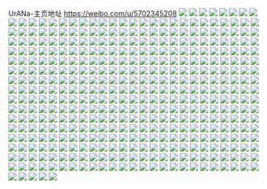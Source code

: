 UrANa-主页地址 https://weibo.com/u/5702345208 
![](https://wx4.sinaimg.cn/mw2000/006dUstOgy1h87o3rebdfj32c03401l0.jpg) 
![](https://wx4.sinaimg.cn/mw2000/006dUstOgy1h87ml7tw0qj32c0340npg.jpg) 
![](https://wx4.sinaimg.cn/mw2000/006dUstOgy1h87h23i010j32c03401ky.jpg) 
![](https://wx4.sinaimg.cn/mw2000/006dUstOgy1h87h21c7bmj30u01hc7ez.jpg) 
![](https://wx4.sinaimg.cn/mw2000/006dUstOgy1h86zx7qqgaj32c03401l0.jpg) 
![](https://wx4.sinaimg.cn/mw2000/006dUstOgy1h86zxamg1aj32c0340hdx.jpg) 
![](https://wx4.sinaimg.cn/mw2000/006dUstOgy1h842o8y2quj31o0277u0x.jpg) 
![](https://wx4.sinaimg.cn/mw2000/006dUstOgy1h842od0s5cj32c03157wk.jpg) 
![](https://wx4.sinaimg.cn/mw2000/006dUstOgy1h842ofdkj2j32c02nrhdv.jpg) 
![](https://wx4.sinaimg.cn/mw2000/006dUstOgy1h842ohl04yj32c0340kjo.jpg) 
![](https://wx4.sinaimg.cn/mw2000/006dUstOgy1h842ok0wr9j33402c04qs.jpg) 
![](https://wx4.sinaimg.cn/mw2000/006dUstOgy1h842oq24fuj32c0340u11.jpg) 
![](https://wx4.sinaimg.cn/mw2000/006dUstOgy1h82qpwifcsj31o01o01kx.jpg) 
![](https://wx4.sinaimg.cn/mw2000/006dUstOgy1h81hlcs3lnj31o0280npd.jpg) 
![](https://wx4.sinaimg.cn/mw2000/006dUstOgy1h81hldwjtlj324936cqv5.jpg) 
![](https://wx4.sinaimg.cn/mw2000/006dUstOgy1h81hljppmrj32c03407wl.jpg) 
![](https://wx4.sinaimg.cn/mw2000/006dUstOgy1h81hlpoxmrj32c0340e85.jpg) 
![](https://wx4.sinaimg.cn/mw2000/006dUstOgy1h81hlv1a50j32c0340npg.jpg) 
![](https://wx4.sinaimg.cn/mw2000/006dUstOgy1h81hlwa2haj32c03407wh.jpg) 
![](https://wx4.sinaimg.cn/mw2000/006dUstOgy1h81hlb0njsj32c0340x6r.jpg) 
![](https://wx4.sinaimg.cn/mw2000/006dUstOgy1h7ybyqowygj32801o01ky.jpg) 
![](https://wx4.sinaimg.cn/mw2000/006dUstOly1h7itzgiy5oj31o01o0hdt.jpg) 
![](https://wx4.sinaimg.cn/mw2000/006dUstOly1h7i64y7hpsj32c02yee83.jpg) 
![](https://wx4.sinaimg.cn/mw2000/006dUstOly1h79mueo6b0j32801o0b29.jpg) 
![](https://wx4.sinaimg.cn/mw2000/006dUstOly1h79mudeyvsj31o02804qq.jpg) 
![](https://wx4.sinaimg.cn/mw2000/006dUstOly1h723yubhr8j32c02tbkhe.jpg) 
![](https://wx4.sinaimg.cn/mw2000/006dUstOly1h6zqllys68j31o0280u0x.jpg) 
![](https://wx4.sinaimg.cn/mw2000/006dUstOly1h6zqlng7kxj32c0340b2e.jpg) 
![](https://wx4.sinaimg.cn/mw2000/006dUstOly1h6zqlolh88j32c03401kz.jpg) 
![](https://wx4.sinaimg.cn/mw2000/006dUstOly1h6zqlpxbboj32c0340b2e.jpg) 
![](https://wx4.sinaimg.cn/mw2000/006dUstOly1h6zqlr9gdej32c0340b2d.jpg) 
![](https://wx4.sinaimg.cn/mw2000/006dUstOly1h6zqlshntzj32c0340e82.jpg) 
![](https://wx4.sinaimg.cn/mw2000/006dUstOly1h6zqltmi8rj32c0340e82.jpg) 
![](https://wx4.sinaimg.cn/mw2000/006dUstOly1h6yv2v8xcfj32c0340u0y.jpg) 
![](https://wx4.sinaimg.cn/mw2000/006dUstOly1h6yv2yq8yuj32c0340x6q.jpg) 
![](https://wx4.sinaimg.cn/mw2000/006dUstOly1h6yv2x6dr3j32c0340nd6.jpg) 
![](https://wx4.sinaimg.cn/mw2000/006dUstOly1h6yv30wlzkj329i340wwb.jpg) 
![](https://wx4.sinaimg.cn/mw2000/006dUstOly1h6yv2uhf0vj32c0340twi.jpg) 
![](https://wx4.sinaimg.cn/mw2000/006dUstOly1h6yv31qxnsj32c0340tqo.jpg) 
![](https://wx4.sinaimg.cn/mw2000/006dUstOly1h6yv33ip8bj32c02rqu0y.jpg) 
![](https://wx4.sinaimg.cn/mw2000/006dUstOly1h6yv34qw8mj31o02807wh.jpg) 
![](https://wx4.sinaimg.cn/mw2000/006dUstOly1h6y73y9bmnj32c03404jl.jpg) 
![](https://wx4.sinaimg.cn/mw2000/006dUstOly1h6y73zr4vpj32c03407wj.jpg) 
![](https://wx4.sinaimg.cn/mw2000/006dUstOly1h6y74175a4j32c03407wj.jpg) 
![](https://wx4.sinaimg.cn/mw2000/006dUstOly1h6y743bqorj32c0340b2b.jpg) 
![](https://wx4.sinaimg.cn/mw2000/006dUstOly1h6y73wtta3j32c0340e82.jpg) 
![](https://wx4.sinaimg.cn/mw2000/006dUstOly1h6y7450mm8j32c03404qr.jpg) 
![](https://wx4.sinaimg.cn/mw2000/006dUstOly1h6y746zqgdj32c03401iu.jpg) 
![](https://wx4.sinaimg.cn/mw2000/006dUstOly1h6y7489al3j32c0340nn0.jpg) 
![](https://wx4.sinaimg.cn/mw2000/006dUstOly1h6y749jkk5j31o0262kjl.jpg) 
![](https://wx4.sinaimg.cn/mw2000/006dUstOly1h6y74b1lkyj32801o0e81.jpg) 
![](https://wx4.sinaimg.cn/mw2000/006dUstOly1h6uf443sx5j32c0340e83.jpg) 
![](https://wx4.sinaimg.cn/mw2000/006dUstOly1h6snl0ik3ij31o0280hdt.jpg) 
![](https://wx4.sinaimg.cn/mw2000/006dUstOly1h6snl1crvij32c03407wh.jpg) 
![](https://wx4.sinaimg.cn/mw2000/006dUstOly1h6snl224jij32c03404qq.jpg) 
![](https://wx4.sinaimg.cn/mw2000/006dUstOly1h6snkzqtnnj32c03401kx.jpg) 
![](https://wx4.sinaimg.cn/mw2000/006dUstOly1h6snl2y9ibj32c0340b2b.jpg) 
![](https://wx4.sinaimg.cn/mw2000/006dUstOly1h6rfj5ir1vj32c0340u0y.jpg) 
![](https://wx4.sinaimg.cn/mw2000/006dUstOly1h6rfj7uyqgj32c0340ni7.jpg) 
![](https://wx4.sinaimg.cn/mw2000/006dUstOly1h6rfj3lklaj32801o0wmn.jpg) 
![](https://wx4.sinaimg.cn/mw2000/006dUstOly1h6p18l0v8yj32c0340k8a.jpg) 
![](https://wx4.sinaimg.cn/mw2000/006dUstOly1h6p18muyjwj32c0340u0y.jpg) 
![](https://wx4.sinaimg.cn/mw2000/006dUstOly1h6p18p6fs9j32c0340qv6.jpg) 
![](https://wx4.sinaimg.cn/mw2000/006dUstOly1h6gkribv2uj31o0280hdt.jpg) 
![](https://wx4.sinaimg.cn/mw2000/006dUstOly1h6azfndodxj32c0340qg1.jpg) 
![](https://wx4.sinaimg.cn/mw2000/006dUstOly1h6azfpsei1j32c0340b2a.jpg) 
![](https://wx4.sinaimg.cn/mw2000/006dUstOly1h6azfvoa8oj32c0340hdu.jpg) 
![](https://wx4.sinaimg.cn/mw2000/006dUstOly1h6azfxt9ytj32c0340dvj.jpg) 
![](https://wx4.sinaimg.cn/mw2000/006dUstOly1h6azg0hr5aj32c0340qv6.jpg) 
![](https://wx4.sinaimg.cn/mw2000/006dUstOly1h6azg2j9ibj32c0340kjm.jpg) 
![](https://wx4.sinaimg.cn/mw2000/006dUstOly1h6azg5nrkpj32c0340wr7.jpg) 
![](https://wx4.sinaimg.cn/mw2000/006dUstOly1h6azg97rgwj32c0340wuy.jpg) 
![](https://wx4.sinaimg.cn/mw2000/006dUstOly1h5t550zr42j32c02c0x6r.jpg) 
![](https://wx4.sinaimg.cn/mw2000/006dUstOly1h5t557b0kwj32c0340hdu.jpg) 
![](https://wx4.sinaimg.cn/mw2000/006dUstOly1h5t55bbw0oj32c0340npf.jpg) 
![](https://wx4.sinaimg.cn/mw2000/006dUstOly1h5t55djeucj32c0340x6q.jpg) 
![](https://wx4.sinaimg.cn/mw2000/006dUstOly1h5t55etho6j32c0340u0y.jpg) 
![](https://wx4.sinaimg.cn/mw2000/006dUstOly1h5t55g17tfj32c0340b2a.jpg) 
![](https://wx4.sinaimg.cn/mw2000/006dUstOly1h5t55h1fjxj32c0340npe.jpg) 
![](https://wx4.sinaimg.cn/mw2000/006dUstOly1h5t55i66blj32c0340qv6.jpg) 
![](https://wx4.sinaimg.cn/mw2000/006dUstOly1h5t55kfiv7j32c02lc1l0.jpg) 
![](https://wx4.sinaimg.cn/mw2000/006dUstOly1h5t55n0lpij32c0340qv6.jpg) 
![](https://wx4.sinaimg.cn/mw2000/006dUstOgy1h5ozmhzlffj32c0340npe.jpg) 
![](https://wx4.sinaimg.cn/mw2000/006dUstOgy1h5csv180qzj315o2bcb19.jpg) 
![](https://wx4.sinaimg.cn/mw2000/006dUstOgy1h5ae5knjeqj32c0340hdu.jpg) 
![](https://wx4.sinaimg.cn/mw2000/006dUstOgy1h5ae5m93isj31o01o01kx.jpg) 
![](https://wx4.sinaimg.cn/mw2000/006dUstOgy1h5ae5jgbdrj30k00zkq8g.jpg) 
![](https://wx4.sinaimg.cn/mw2000/006dUstOly1h4jjn6uthjj32c0340qv7.jpg) 
![](https://wx4.sinaimg.cn/mw2000/006dUstOly1h4jjn7uyvuj32c036chdv.jpg) 
![](https://wx4.sinaimg.cn/mw2000/006dUstOly1h4jjn91gycj32c036i4qr.jpg) 
![](https://wx4.sinaimg.cn/mw2000/006dUstOgy1h4bsnsh2vlj32c03401kz.jpg) 
![](https://wx4.sinaimg.cn/mw2000/006dUstOgy1h4birdqm34j32c0340b2a.jpg) 
![](https://wx4.sinaimg.cn/mw2000/006dUstOgy1h4birgo8loj32c0340kjm.jpg) 
![](https://wx4.sinaimg.cn/mw2000/006dUstOgy1h4birke7tqj32c0340kjm.jpg) 
![](https://wx4.sinaimg.cn/mw2000/006dUstOgy1h4birnj45sj32c0340hdv.jpg) 
![](https://wx4.sinaimg.cn/mw2000/006dUstOly1h4708efkj0j32c033cqv6.jpg) 
![](https://wx4.sinaimg.cn/mw2000/006dUstOly1h3jt2bdddnj32c0340npe.jpg) 
![](https://wx4.sinaimg.cn/mw2000/006dUstOly1h3jt2aazh2j32c0340qv6.jpg) 
![](https://wx4.sinaimg.cn/mw2000/006dUstOly1h3jt2jrn8jj32c0340u0y.jpg) 
![](https://wx4.sinaimg.cn/mw2000/006dUstOly1h3hianxch1j32c03401kz.jpg) 
![](https://wx4.sinaimg.cn/mw2000/006dUstOly1h3hiap13z9j32c0340qv7.jpg) 
![](https://wx4.sinaimg.cn/mw2000/006dUstOly1h3hiaqvep3j32c03407wj.jpg) 
![](https://wx4.sinaimg.cn/mw2000/006dUstOly1h3hiarg1nbj31o0280e81.jpg) 
![](https://wx4.sinaimg.cn/mw2000/006dUstOly1h3hiamokcqj31o0280e81.jpg) 
![](https://wx4.sinaimg.cn/mw2000/006dUstOly1h3hiarvs52j31o0280e81.jpg) 
![](https://wx4.sinaimg.cn/mw2000/006dUstOly1h3e02321yrj32c03087wj.jpg) 
![](https://wx4.sinaimg.cn/mw2000/006dUstOly1h3e024qu3bj32c03404qr.jpg) 
![](https://wx4.sinaimg.cn/mw2000/006dUstOly1h3e0273bxaj32c0340e86.jpg) 
![](https://wx4.sinaimg.cn/mw2000/006dUstOly1h3e029a2xbj32c0340u11.jpg) 
![](https://wx4.sinaimg.cn/mw2000/006dUstOly1h3e02c0a8xj32c0340x6t.jpg) 
![](https://wx4.sinaimg.cn/mw2000/006dUstOly1h3e02h6imxj32c0340npf.jpg) 
![](https://wx4.sinaimg.cn/mw2000/006dUstOly1h3e02k5b47j32c03401l2.jpg) 
![](https://wx4.sinaimg.cn/mw2000/006dUstOly1h3e02e7zrpj32c0340kjn.jpg) 
![](https://wx4.sinaimg.cn/mw2000/006dUstOly1h3e02lskynj32c0340qv5.jpg) 
![](https://wx4.sinaimg.cn/mw2000/006dUstOly1h3boqr4lwgj32801o0b29.jpg) 
![](https://wx4.sinaimg.cn/mw2000/006dUstOly1h3boqt2niwj32c03407wk.jpg) 
![](https://wx4.sinaimg.cn/mw2000/006dUstOly1h3boqururnj32c0340npf.jpg) 
![](https://wx4.sinaimg.cn/mw2000/006dUstOly1h3boqq397hj32c0340npf.jpg) 
![](https://wx4.sinaimg.cn/mw2000/006dUstOly1h3b6ohoa2kj32c03401l0.jpg) 
![](https://wx4.sinaimg.cn/mw2000/006dUstOly1h3ak8xjszej32c0340b2b.jpg) 
![](https://wx4.sinaimg.cn/mw2000/006dUstOly1h3ak99ra5oj32c0340kjn.jpg) 
![](https://wx4.sinaimg.cn/mw2000/006dUstOly1h3aka39kytj32c0340qv7.jpg) 
![](https://wx4.sinaimg.cn/mw2000/006dUstOly1h39eue77m9j32c03407wj.jpg) 
![](https://wx4.sinaimg.cn/mw2000/006dUstOly1h39euhbelej32c0340x6s.jpg) 
![](https://wx4.sinaimg.cn/mw2000/006dUstOly1h39eud1un4j32c03401l1.jpg) 
![](https://wx4.sinaimg.cn/mw2000/006dUstOly1h39eogw5gqj32c0340qv7.jpg) 
![](https://wx4.sinaimg.cn/mw2000/006dUstOly1h39eohvnswj315o1qmkjl.jpg) 
![](https://wx4.sinaimg.cn/mw2000/006dUstOly1h39eokehcnj32c0340b2e.jpg) 
![](https://wx4.sinaimg.cn/mw2000/006dUstOly1h39eomgh2uj32c0340x6r.jpg) 
![](https://wx4.sinaimg.cn/mw2000/006dUstOly1h374eusslyj32c0340b2b.jpg) 
![](https://wx4.sinaimg.cn/mw2000/006dUstOly1h374ez4vkxj32c03404qr.jpg) 
![](https://wx4.sinaimg.cn/mw2000/006dUstOly1h374f23y4kj32c0340u0y.jpg) 
![](https://wx4.sinaimg.cn/mw2000/006dUstOly1h374esz6iej31o0280e81.jpg) 
![](https://wx4.sinaimg.cn/mw2000/006dUstOly1h374odcta1j31o0280npd.jpg) 
![](https://wx4.sinaimg.cn/mw2000/006dUstOly1h2tmypgg57j32c03311kz.jpg) 
![](https://wx4.sinaimg.cn/mw2000/006dUstOly1h2tmyoe78fj32c0340x6q.jpg) 
![](https://wx4.sinaimg.cn/mw2000/006dUstOly1h2tmyredp0j32c03407wi.jpg) 
![](https://wx4.sinaimg.cn/mw2000/006dUstOly1h2tmyvk2o3j32c03401ky.jpg) 
![](https://wx4.sinaimg.cn/mw2000/006dUstOly1h2tmywaxthj31o0280hdt.jpg) 
![](https://wx4.sinaimg.cn/mw2000/006dUstOly1h2tmyxklmyj32c0340npf.jpg) 
![](https://wx4.sinaimg.cn/mw2000/006dUstOly1h2smqdsfwij32c02udqv7.jpg) 
![](https://wx4.sinaimg.cn/mw2000/006dUstOly1h2s9l0o2tpj32c0340hdu.jpg) 
![](https://wx4.sinaimg.cn/mw2000/006dUstOly1h2s9l24jr8j32c033qnpe.jpg) 
![](https://wx4.sinaimg.cn/mw2000/006dUstOly1h2fbbc0l10j31o0280hdt.jpg) 
![](https://wx4.sinaimg.cn/mw2000/006dUstOly1h25wh3t9b7j322o2ys4qp.jpg) 
![](https://wx4.sinaimg.cn/mw2000/006dUstOly1h25wh3agllj322o33au0x.jpg) 
![](https://wx4.sinaimg.cn/mw2000/006dUstOgy1h23ztooqo0j32c02wfb2a.jpg) 
![](https://wx4.sinaimg.cn/mw2000/006dUstOgy1h21afkgxqpj31o0280npd.jpg) 
![](https://wx4.sinaimg.cn/mw2000/006dUstOgy1h2134sksf7j31o0280b29.jpg) 
![](https://wx4.sinaimg.cn/mw2000/006dUstOgy1h2134t8segj31o02704qp.jpg) 
![](https://wx4.sinaimg.cn/mw2000/006dUstOgy1h2134ujz4sj31o0280qv5.jpg) 
![](https://wx4.sinaimg.cn/mw2000/006dUstOgy1h1zc3fzw74j32c0340qv6.jpg) 
![](https://wx4.sinaimg.cn/mw2000/006dUstOgy1h1yqk1h3nkj31o026u7wh.jpg) 
![](https://wx4.sinaimg.cn/mw2000/006dUstOgy1h1yqjz577ej31o0280e81.jpg) 
![](https://wx4.sinaimg.cn/mw2000/006dUstOly1h1trztbq2uj32801o07wh.jpg) 
![](https://wx4.sinaimg.cn/mw2000/006dUstOly1h1trztsid5j31o02807wh.jpg) 
![](https://wx4.sinaimg.cn/mw2000/006dUstOly1h1trzv5stpj32801o0b29.jpg) 
![](https://wx4.sinaimg.cn/mw2000/006dUstOly1h1trzsnyo6j32c0340qv7.jpg) 
![](https://wx4.sinaimg.cn/mw2000/006dUstOly1h1trzwuse2j32c0340b2c.jpg) 
![](https://wx4.sinaimg.cn/mw2000/006dUstOly1h14si9x6vxj32801o0e81.jpg) 
![](https://wx4.sinaimg.cn/mw2000/006dUstOly1h14si8odudj31o0280hdt.jpg) 
![](https://wx4.sinaimg.cn/mw2000/006dUstOly1h13iwtv7qcj31o0280u0x.jpg) 
![](https://wx4.sinaimg.cn/mw2000/006dUstOly1h115srkdsmj31o0280npd.jpg) 
![](https://wx4.sinaimg.cn/mw2000/006dUstOly1h115stbbn3j32c03407wj.jpg) 
![](https://wx4.sinaimg.cn/mw2000/006dUstOly1h115suohwkj32c0340b2a.jpg) 
![](https://wx4.sinaimg.cn/mw2000/006dUstOly1h115sqjtqbj32c0340e83.jpg) 
![](https://wx4.sinaimg.cn/mw2000/006dUstOly1h115sw3m0tj32c0340u0y.jpg) 
![](https://wx4.sinaimg.cn/mw2000/006dUstOly1h115sxjgltj32c0340npe.jpg) 
![](https://wx4.sinaimg.cn/mw2000/006dUstOly1h0h0xtrftnj32c03401kz.jpg) 
![](https://wx4.sinaimg.cn/mw2000/006dUstOly1h0ci00r0qcj32c03404qr.jpg) 
![](https://wx4.sinaimg.cn/mw2000/006dUstOly1h07njxn5c6j32c0340e82.jpg) 
![](https://wx4.sinaimg.cn/mw2000/006dUstOly1h05sxei6ksj32c02kh7wi.jpg) 
![](https://wx4.sinaimg.cn/mw2000/006dUstOly1h02dv142prj31o0280e81.jpg) 
![](https://wx4.sinaimg.cn/mw2000/006dUstOly1h01rmtd1xnj31o01o04qp.jpg) 
![](https://wx4.sinaimg.cn/mw2000/006dUstOly1h01rmuojpuj32c0340kjn.jpg) 
![](https://wx4.sinaimg.cn/mw2000/006dUstOly1h01rmvt8gyj32c0340kjm.jpg) 
![](https://wx4.sinaimg.cn/mw2000/006dUstOly1h01rmx6gsvj32ak2ukkjl.jpg) 
![](https://wx4.sinaimg.cn/mw2000/006dUstOly1gzby3yogluj32c0340hdu.jpg) 
![](https://wx4.sinaimg.cn/mw2000/006dUstOly1gz1jg7n8yxj32801o0u0x.jpg) 
![](https://wx4.sinaimg.cn/mw2000/006dUstOly1gylxowppu4j31o0280b29.jpg) 
![](https://wx4.sinaimg.cn/mw2000/006dUstOly1gy9o11eoxqj32c0340hdv.jpg) 
![](https://wx4.sinaimg.cn/mw2000/006dUstOly1gxz0rzm7fnj32c03401kz.jpg) 
![](https://wx4.sinaimg.cn/mw2000/006dUstOly1gxxnio47goj31o0280x6p.jpg) 
![](https://wx4.sinaimg.cn/mw2000/006dUstOly1gxxniour3sj32am2anhdu.jpg) 
![](https://wx4.sinaimg.cn/mw2000/006dUstOly1gxxnipi1xtj32c035gnpe.jpg) 
![](https://wx4.sinaimg.cn/mw2000/006dUstOly1gxxnimpqzwj32c034sx6q.jpg) 
![](https://wx4.sinaimg.cn/mw2000/006dUstOly1gxxniq87elj32c0340qv6.jpg) 
![](https://wx4.sinaimg.cn/mw2000/006dUstOly1gxoh67oakvj323u35sx6q.jpg) 
![](https://wx4.sinaimg.cn/mw2000/006dUstOly1gxoh68lin3j323u35su0y.jpg) 
![](https://wx4.sinaimg.cn/mw2000/006dUstOly1gxoh698280j322m340x6p.jpg) 
![](https://wx4.sinaimg.cn/mw2000/006dUstOly1gxoh66qxzjj322m340e82.jpg) 
![](https://wx4.sinaimg.cn/mw2000/006dUstOly1gxoh69s4egj323u35sqv5.jpg) 
![](https://wx4.sinaimg.cn/mw2000/006dUstOly1gxoh6aevd4j322n33zb2a.jpg) 
![](https://wx4.sinaimg.cn/mw2000/006dUstOly1gxoh6b2vsaj322m3404qq.jpg) 
![](https://wx4.sinaimg.cn/mw2000/006dUstOly1gxoh6bu6jjj322n33zu0y.jpg) 
![](https://wx4.sinaimg.cn/mw2000/006dUstOly1gxoh6clpuhj322n33zu0y.jpg) 
![](https://wx4.sinaimg.cn/mw2000/006dUstOly1gxbfp6z9dqj32c0340kjm.jpg) 
![](https://wx4.sinaimg.cn/mw2000/006dUstOly1gx5fmp0eh2j32c0340u0y.jpg) 
![](https://wx4.sinaimg.cn/mw2000/006dUstOly1gwuf3jwpmfj327j340kjm.jpg) 
![](https://wx4.sinaimg.cn/mw2000/006dUstOly1gwrmilve7yj31o0280e81.jpg) 
![](https://wx4.sinaimg.cn/mw2000/006dUstOly1gwrmimpwp3j31o0280b29.jpg) 
![](https://wx4.sinaimg.cn/mw2000/006dUstOly1gwrmindziaj31o0280u0x.jpg) 
![](https://wx4.sinaimg.cn/mw2000/006dUstOly1gwrmio5i2dj31o02807v1.jpg) 
![](https://wx4.sinaimg.cn/mw2000/006dUstOly1gwrmh4i33vj31o0280u0x.jpg) 
![](https://wx4.sinaimg.cn/mw2000/006dUstOly1gwrmh5o60pj31o0280x6p.jpg) 
![](https://wx4.sinaimg.cn/mw2000/006dUstOly1gwrmh762ssj31o0280qv5.jpg) 
![](https://wx4.sinaimg.cn/mw2000/006dUstOly1gwrmh8qh76j31o02801ky.jpg) 
![](https://wx4.sinaimg.cn/mw2000/006dUstOly1gwrmha8t75j31o0280x6p.jpg) 
![](https://wx4.sinaimg.cn/mw2000/006dUstOly1gwrmhbg67nj31o02807wi.jpg) 
![](https://wx4.sinaimg.cn/mw2000/006dUstOly1gwrmhc1yo4j31o0280u0x.jpg) 
![](https://wx4.sinaimg.cn/mw2000/006dUstOly1gwrmh3rc5kj31o02801ky.jpg) 
![](https://wx4.sinaimg.cn/mw2000/006dUstOly1gwrmhcrrfwj31o02807wi.jpg) 
![](https://wx4.sinaimg.cn/mw2000/006dUstOly1gwivfspfhkj32c0340qv6.jpg) 
![](https://wx4.sinaimg.cn/mw2000/006dUstOly1gwivfvuuxvj32c0340e82.jpg) 
![](https://wx4.sinaimg.cn/mw2000/006dUstOly1gwivfo9j15j32c0340x6q.jpg) 
![](https://wx4.sinaimg.cn/mw2000/006dUstOly1gwivfzlm7pj32c0340u0y.jpg) 
![](https://wx4.sinaimg.cn/mw2000/006dUstOly1gwivg47y3dj32c0340b2a.jpg) 
![](https://wx4.sinaimg.cn/mw2000/006dUstOly1gvo60bdywbj62c03401l002.jpg) 
![](https://wx4.sinaimg.cn/mw2000/006dUstOly1gvmlr1l4puj62c0340kjm02.jpg) 
![](https://wx4.sinaimg.cn/mw2000/006dUstOly1gvjm1ppsj4j62c0340qv602.jpg) 
![](https://wx4.sinaimg.cn/mw2000/006dUstOly1gvjm1xort5j61o0280e8102.jpg) 
![](https://wx4.sinaimg.cn/mw2000/006dUstOly1gvjm250psnj62c0340b2a02.jpg) 
![](https://wx4.sinaimg.cn/mw2000/006dUstOly1gv7ow106v6j61o02807wh02.jpg) 
![](https://wx4.sinaimg.cn/mw2000/006dUstOly1gv7ow1jjhbj61o02807wh02.jpg) 
![](https://wx4.sinaimg.cn/mw2000/006dUstOly1gv7ow22tsoj61o0280hdt02.jpg) 
![](https://wx4.sinaimg.cn/mw2000/006dUstOly1gv7ow2t5koj61o0280kjl02.jpg) 
![](https://wx4.sinaimg.cn/mw2000/006dUstOly1gv7ow460xoj61o0280u0x02.jpg) 
![](https://wx4.sinaimg.cn/mw2000/006dUstOly1gv7ovzx29kj61o0280hdt02.jpg) 
![](https://wx4.sinaimg.cn/mw2000/006dUstOly1gtyafczuiqj635r4qn1kz02.jpg) 
![](https://wx4.sinaimg.cn/mw2000/006dUstOly1gtyaffr7zij635r4qnx6q02.jpg) 
![](https://wx4.sinaimg.cn/mw2000/006dUstOly1gtyafhfi76j635r4qnnpe02.jpg) 
![](https://wx4.sinaimg.cn/mw2000/006dUstOly1gtyafjk8i7j633y4tgu0z02.jpg) 
![](https://wx4.sinaimg.cn/mw2000/006dUstOly1gtyafmgucoj6228228qv502.jpg) 
![](https://wx4.sinaimg.cn/mw2000/006dUstOly1gtyafna2naj635r4qnqv602.jpg) 
![](https://wx4.sinaimg.cn/mw2000/006dUstOly1gtyaflvv3wj63474t1x6q02.jpg) 
![](https://wx4.sinaimg.cn/mw2000/006dUstOly1gtyafb5le9j635r4qnb2a02.jpg) 
![](https://wx4.sinaimg.cn/mw2000/006dUstOly1gtyafpgzkij635r4qnnpf02.jpg) 
![](https://wx4.sinaimg.cn/mw2000/006dUstOly1gty6zxak7lj635r4qn1kz02.jpg) 
![](https://wx4.sinaimg.cn/mw2000/006dUstOly1gty6zz4zuhj635r4qnkjm02.jpg) 
![](https://wx4.sinaimg.cn/mw2000/006dUstOly1gty6zzxfktj635r4qnnpe02.jpg) 
![](https://wx4.sinaimg.cn/mw2000/006dUstOly1gty7024dvxj635r4qne8302.jpg) 
![](https://wx4.sinaimg.cn/mw2000/006dUstOly1gty705zf4ij635r4qn1kz02.jpg) 
![](https://wx4.sinaimg.cn/mw2000/006dUstOly1gty707mxfoj634022m4qq02.jpg) 
![](https://wx4.sinaimg.cn/mw2000/006dUstOly1gty6zvbctij635r4qnnpe02.jpg) 
![](https://wx4.sinaimg.cn/mw2000/006dUstOly1gty70850vnj622n340kjl02.jpg) 
![](https://wx4.sinaimg.cn/mw2000/006dUstOly1gty70d6jd3j622o340qv502.jpg) 
![](https://wx4.sinaimg.cn/mw2000/006dUstOly1gty70au4nfj635r4qnhdv02.jpg) 
![](https://wx4.sinaimg.cn/mw2000/006dUstOly1gte77cwqicj622n3404qq02.jpg) 
![](https://wx4.sinaimg.cn/mw2000/006dUstOly1gt5a1dmzszj322n1yqtth.jpg) 
![](https://wx4.sinaimg.cn/mw2000/006dUstOly1gt5a1evqc7j322n22oqll.jpg) 
![](https://wx4.sinaimg.cn/mw2000/006dUstOly1gt0x5558yuj322n340b29.jpg) 
![](https://wx4.sinaimg.cn/mw2000/006dUstOgy1gs76mh14grj31o0280qv5.jpg) 
![](https://wx4.sinaimg.cn/mw2000/006dUstOgy1gs76miv7pnj31o023yb29.jpg) 
![](https://wx4.sinaimg.cn/mw2000/006dUstOly1gs0tdat5w9j30u00tzdri.jpg) 
![](https://wx4.sinaimg.cn/mw2000/006dUstOly1gs0tdaiuluj30u0140dv8.jpg) 
![](https://wx4.sinaimg.cn/mw2000/006dUstOly1gs0tdb7wcoj31400u0tsc.jpg) 
![](https://wx4.sinaimg.cn/mw2000/006dUstOly1gs0tdbml8hj31400u0av0.jpg) 
![](https://wx4.sinaimg.cn/mw2000/006dUstOly1gs0tdcpvz9j33402c0b2f.jpg) 
![](https://wx4.sinaimg.cn/mw2000/006dUstOly1grj7wiu6wwj32c033yqv6.jpg) 
![](https://wx4.sinaimg.cn/mw2000/006dUstOly1grj7wjv8qtj32c033ynpf.jpg) 
![](https://wx4.sinaimg.cn/mw2000/006dUstOly1grj7wkfi7pj30rs15otsm.jpg) 
![](https://wx4.sinaimg.cn/mw2000/006dUstOly1grj7whxqkij32c033y4qr.jpg) 
![](https://wx4.sinaimg.cn/mw2000/006dUstOly1grj7wl8gt4j32c033y4qr.jpg) 
![](https://wx4.sinaimg.cn/mw2000/006dUstOly1grc05r1dayj31o0280e81.jpg) 
![](https://wx4.sinaimg.cn/mw2000/006dUstOly1grc05s4nxnj31o02807wh.jpg) 
![](https://wx4.sinaimg.cn/mw2000/006dUstOly1grc00x5tslj31o0280e84.jpg) 
![](https://wx4.sinaimg.cn/mw2000/006dUstOly1gqyrhupg8bj32801n1e83.jpg) 
![](https://wx4.sinaimg.cn/mw2000/006dUstOly1gqyrhv80e0j32c0340npe.jpg) 
![](https://wx4.sinaimg.cn/mw2000/006dUstOly1gqyrhw4009j32c0340u0y.jpg) 
![](https://wx4.sinaimg.cn/mw2000/006dUstOly1gqtvw2dy14j32c0340kjm.jpg) 
![](https://wx4.sinaimg.cn/mw2000/006dUstOly1gqtvw7ncnbj32c0340kjm.jpg) 
![](https://wx4.sinaimg.cn/mw2000/006dUstOly1gqtvvu1ia3j32c03407wh.jpg) 
![](https://wx4.sinaimg.cn/mw2000/006dUstOly1gqcy8a6f9pj32801o0hdt.jpg) 
![](https://wx4.sinaimg.cn/mw2000/006dUstOly1gqcy8b0zs6j32c0340kjn.jpg) 
![](https://wx4.sinaimg.cn/mw2000/006dUstOly1gqcy89lgo1j328f31mu0y.jpg) 
![](https://wx4.sinaimg.cn/mw2000/006dUstOly1gqcy8cgy2ij33402c0e83.jpg) 
![](https://wx4.sinaimg.cn/mw2000/006dUstOly1gqcy8epnsmj32c03407wj.jpg) 
![](https://wx4.sinaimg.cn/mw2000/006dUstOly1gqcy8fylqrj31o0280kjl.jpg) 
![](https://wx4.sinaimg.cn/mw2000/006dUstOly1gq9ufrl1cuj329i340b2b.jpg) 
![](https://wx4.sinaimg.cn/mw2000/006dUstOly1gq9uft0zwhj32b1340hdv.jpg) 
![](https://wx4.sinaimg.cn/mw2000/006dUstOly1gq9uf1mjpuj32801o0npd.jpg) 
![](https://wx4.sinaimg.cn/mw2000/006dUstOly1gphtuk8idjj32801o0qv5.jpg) 
![](https://wx4.sinaimg.cn/mw2000/006dUstOly1gphtuni151j32c0340e83.jpg) 
![](https://wx4.sinaimg.cn/mw2000/006dUstOly1gphtuhxw9yj32c0340e83.jpg) 
![](https://wx4.sinaimg.cn/mw2000/006dUstOly1gphtuqoxxlj32c03407wk.jpg) 
![](https://wx4.sinaimg.cn/mw2000/006dUstOly1gph8726pm6j32c03404qu.jpg) 
![](https://wx4.sinaimg.cn/mw2000/006dUstOly1gpdigcxujsj327u1mob29.jpg) 
![](https://wx4.sinaimg.cn/mw2000/006dUstOly1gpb7y5ztqsj31o0280x6p.jpg) 
![](https://wx4.sinaimg.cn/mw2000/006dUstOly1gpb7y6l5lhj31o02801ky.jpg) 
![](https://wx4.sinaimg.cn/mw2000/006dUstOly1gpb7y78qmej31o02801ky.jpg) 
![](https://wx4.sinaimg.cn/mw2000/006dUstOly1gpb7y587u0j31o02801ky.jpg) 
![](https://wx4.sinaimg.cn/mw2000/006dUstOly1gp2v4brbn8j32c0340kjo.jpg) 
![](https://wx4.sinaimg.cn/mw2000/006dUstOly1gp0loqooovj32c0340npf.jpg) 
![](https://wx4.sinaimg.cn/mw2000/006dUstOly1gp0loslpxej32c0340npd.jpg) 
![](https://wx4.sinaimg.cn/mw2000/006dUstOly1gp0lotbrcuj32an340qv7.jpg) 
![](https://wx4.sinaimg.cn/mw2000/006dUstOly1gp0loop6h6j32c0340e84.jpg) 
![](https://wx4.sinaimg.cn/mw2000/006dUstOly1gozhebmsanj32801o0e81.jpg) 
![](https://wx4.sinaimg.cn/mw2000/006dUstOly1gozhecb3uzj32aw34ux6p.jpg) 
![](https://wx4.sinaimg.cn/mw2000/006dUstOly1gozhedkwebj32c034bqv7.jpg) 
![](https://wx4.sinaimg.cn/mw2000/006dUstOly1gozhefmfo3j32c037fe83.jpg) 
![](https://wx4.sinaimg.cn/mw2000/006dUstOly1gozhegmf1kj32801o0hdu.jpg) 
![](https://wx4.sinaimg.cn/mw2000/006dUstOly1gozheachuoj32c0340hdv.jpg) 
![](https://wx4.sinaimg.cn/mw2000/006dUstOly1gouz7rvy28j32c03401ky.jpg) 
![](https://wx4.sinaimg.cn/mw2000/006dUstOly1gouz7qqlltj32c03404qs.jpg) 
![](https://wx4.sinaimg.cn/mw2000/006dUstOly1gotyjh5kcuj32c02c11ky.jpg) 
![](https://wx4.sinaimg.cn/mw2000/006dUstOly1gotyjinw6jj32c02c1npe.jpg) 
![](https://wx4.sinaimg.cn/mw2000/006dUstOly1gnz7kaszurj32c0340b2b.jpg) 
![](https://wx4.sinaimg.cn/mw2000/006dUstOly1gnz7kbtaesj32c0340e83.jpg) 
![](https://wx4.sinaimg.cn/mw2000/006dUstOly1gnz7kcsxamj32c0340npe.jpg) 
![](https://wx4.sinaimg.cn/mw2000/006dUstOly1gnz7kdpnsaj32c03407wj.jpg) 
![](https://wx4.sinaimg.cn/mw2000/006dUstOly1gnz7keqf3kj32c0340u0y.jpg) 
![](https://wx4.sinaimg.cn/mw2000/006dUstOly1gnz7kg4uv2j32c03401kz.jpg) 
![](https://wx4.sinaimg.cn/mw2000/006dUstOly1gnz7kh3xejj32c0340u0y.jpg) 
![](https://wx4.sinaimg.cn/mw2000/006dUstOly1gnz7kidc7dj32c03407wj.jpg) 
![](https://wx4.sinaimg.cn/mw2000/006dUstOly1gnz7kjencrj32c0340x6q.jpg) 
![](https://wx4.sinaimg.cn/mw2000/006dUstOly1gnz7kknwtcj32c0340u0y.jpg) 
![](https://wx4.sinaimg.cn/mw2000/006dUstOly1gnz7klt2c0j32c0340u0y.jpg) 
![](https://wx4.sinaimg.cn/mw2000/006dUstOly1gnz7kn4ptoj32c0340x6q.jpg) 
![](https://wx4.sinaimg.cn/mw2000/006dUstOly1gnvda2anf0j32c02z3qv8.jpg) 
![](https://wx4.sinaimg.cn/mw2000/006dUstOly1gnvda6hnetj32c03401l0.jpg) 
![](https://wx4.sinaimg.cn/mw2000/006dUstOly1gnvda8u1y0j33402c0hdu.jpg) 
![](https://wx4.sinaimg.cn/mw2000/006dUstOly1gnvdaga9hgj33402c0b2a.jpg) 
![](https://wx4.sinaimg.cn/mw2000/006dUstOly1gnvdaltqcnj32c0340npg.jpg) 
![](https://wx4.sinaimg.cn/mw2000/006dUstOly1gnvdaqwrqbj32c0340b2b.jpg) 
![](https://wx4.sinaimg.cn/mw2000/006dUstOly1gnsmco29y5j32c02c0e82.jpg) 
![](https://wx4.sinaimg.cn/mw2000/006dUstOly1gnsmcmk0t5j32c02bzkjm.jpg) 
![](https://wx4.sinaimg.cn/mw2000/006dUstOly1gncyw8jb2gj32c0340npe.jpg) 
![](https://wx4.sinaimg.cn/mw2000/006dUstOly1gnahz3wcwqj32c03404qr.jpg) 
![](https://wx4.sinaimg.cn/mw2000/006dUstOly1gnahz5kmdgj30n71587br.jpg) 
![](https://wx4.sinaimg.cn/mw2000/006dUstOly1gnahz6a0h6j32c03404qr.jpg) 
![](https://wx4.sinaimg.cn/mw2000/006dUstOly1gn8fa58xdbj30v80n17h4.jpg) 
![](https://wx4.sinaimg.cn/mw2000/006dUstOly1gn7va811kdj32co4857wk.jpg) 
![](https://wx4.sinaimg.cn/mw2000/006dUstOly1gn7va6c30lj322n340x6p.jpg) 
![](https://wx4.sinaimg.cn/mw2000/006dUstOly1gn7va9f9a8j31k022nh5a.jpg) 
![](https://wx4.sinaimg.cn/mw2000/006dUstOly1gn7ttbpy9tj33402c0npg.jpg) 
![](https://wx4.sinaimg.cn/mw2000/006dUstOly1gn7ttcutlqj32c034vu10.jpg) 
![](https://wx4.sinaimg.cn/mw2000/006dUstOly1gn7tte02p5j32c0340hdx.jpg) 
![](https://wx4.sinaimg.cn/mw2000/006dUstOly1gn7ttf7spqj32c0340npg.jpg) 
![](https://wx4.sinaimg.cn/mw2000/006dUstOly1gn7ttfv3n0j31eq1d71j7.jpg) 
![](https://wx4.sinaimg.cn/mw2000/006dUstOly1gn7tth8tlfj32c0340b2d.jpg) 
![](https://wx4.sinaimg.cn/mw2000/006dUstOly1gn7ttir36mj32c0340kjm.jpg) 
![](https://wx4.sinaimg.cn/mw2000/006dUstOly1gn7ttk1azij32c0340u10.jpg) 
![](https://wx4.sinaimg.cn/mw2000/006dUstOly1gn7ttkjr6uj31gd1ewwzc.jpg) 
![](https://wx4.sinaimg.cn/mw2000/006dUstOly1gn7ttlwk0uj33402c0x6s.jpg) 
![](https://wx4.sinaimg.cn/mw2000/006dUstOly1gn7ttn08egj33402c0u0y.jpg) 
![](https://wx4.sinaimg.cn/mw2000/006dUstOly1gn7tto1xhhj32c0340e84.jpg) 
![](https://wx4.sinaimg.cn/mw2000/006dUstOly1gn7ttpjlrhj32c0340b2d.jpg) 
![](https://wx4.sinaimg.cn/mw2000/006dUstOly1gn5xrfug7kj322n1qnnpd.jpg) 
![](https://wx4.sinaimg.cn/mw2000/006dUstOly1gn5xrf2h0hj32rb4504qr.jpg) 
![](https://wx4.sinaimg.cn/mw2000/006dUstOly1gn2a7x6l4fj32731nvhdt.jpg) 
![](https://wx4.sinaimg.cn/mw2000/006dUstOly1gmp1u0135bj31o01o07wh.jpg) 
![](https://wx4.sinaimg.cn/mw2000/006dUstOly1gmi6lykyl0j32801o01ky.jpg) 
![](https://wx4.sinaimg.cn/mw2000/006dUstOly1gmi3mmt6dwj31o01o0npd.jpg) 
![](https://wx4.sinaimg.cn/mw2000/006dUstOly1gldhayv7nij32a8340b2b.jpg) 
![](https://wx4.sinaimg.cn/mw2000/006dUstOly1gkdpaxuoy8j32801o0u0x.jpg) 
![](https://wx4.sinaimg.cn/mw2000/006dUstOly1gjk4zth8h2j32801o0x6p.jpg) 
![](https://wx4.sinaimg.cn/mw2000/006dUstOly1gjiv51fbnuj32801o0b29.jpg) 
![](https://wx4.sinaimg.cn/mw2000/006dUstOly1gj60ej8c57j32801o01ky.jpg) 
![](https://wx4.sinaimg.cn/mw2000/006dUstOly1gj60ekg6hoj32801o04qq.jpg) 
![](https://wx4.sinaimg.cn/mw2000/006dUstOly1gi5i8vcvl0j30rs1jk1kx.jpg) 
![](https://wx4.sinaimg.cn/mw2000/006dUstOly1gi29d50xlgj32c0340x6q.jpg) 
![](https://wx4.sinaimg.cn/mw2000/006dUstOly1ghujzq3g53j329t340qv9.jpg) 
![](https://wx4.sinaimg.cn/mw2000/006dUstOly1ghujzrtu1mj32c03404qr.jpg) 
![](https://wx4.sinaimg.cn/mw2000/006dUstOly1ghujztdlt0j334025nhdv.jpg) 
![](https://wx4.sinaimg.cn/mw2000/006dUstOly1gh5ud0hparj32801o04qq.jpg) 
![](https://wx4.sinaimg.cn/mw2000/006dUstOly1gh5ud1b2azj32c034pnpe.jpg) 
![](https://wx4.sinaimg.cn/mw2000/006dUstOly1gh5ucz2hhsj32c0340b2a.jpg) 
![](https://wx4.sinaimg.cn/mw2000/006dUstOly1gh5ud2an4ij32c034kb2a.jpg) 
![](https://wx4.sinaimg.cn/mw2000/006dUstOly1gh5ud3e4jqj32c0340kjm.jpg) 
![](https://wx4.sinaimg.cn/mw2000/006dUstOly1gh5ud47g4yj32801o0x6p.jpg) 
![](https://wx4.sinaimg.cn/mw2000/006dUstOly1ggx7n82h0rj32c0340b2a.jpg) 
![](https://wx4.sinaimg.cn/mw2000/006dUstOly1ggx7narbybj32c03404qr.jpg) 
![](https://wx4.sinaimg.cn/mw2000/006dUstOly1ggx7ncrwibj32c0340b2a.jpg) 
![](https://wx4.sinaimg.cn/mw2000/006dUstOly1ggx7n6869wj32c0340e82.jpg) 
![](https://wx4.sinaimg.cn/mw2000/006dUstOly1ggiwrxdjjlj32801o04qq.jpg) 
![](https://wx4.sinaimg.cn/mw2000/006dUstOly1gg8d5bhu3ij32c036k1kz.jpg) 
![](https://wx4.sinaimg.cn/mw2000/006dUstOly1gfetjddefuj32801o07wi.jpg) 
![](https://wx4.sinaimg.cn/mw2000/006dUstOly1gfdym3ihv1j32801o0qv5.jpg) 
![](https://wx4.sinaimg.cn/mw2000/006dUstOly1gewojx5qqlj31o0280x6p.jpg) 
![](https://wx4.sinaimg.cn/mw2000/006dUstOly1gewok0b78kj32c03401l0.jpg) 
![](https://wx4.sinaimg.cn/mw2000/006dUstOly1geo5vyafgzj32801o0hdu.jpg) 
![](https://wx4.sinaimg.cn/mw2000/006dUstOly1genhky6a7cj32801o0e82.jpg) 
![](https://wx4.sinaimg.cn/mw2000/006dUstOly1ge5k30akb5j32c02o3npe.jpg) 
![](https://wx4.sinaimg.cn/mw2000/006dUstOly1gdy7m0ot73j32801o0b2a.jpg) 
![](https://wx4.sinaimg.cn/mw2000/006dUstOly1gdy7m2ovwuj32801o0e82.jpg) 
![](https://wx4.sinaimg.cn/mw2000/006dUstOly1gdy7lz09s3j32801o07wi.jpg) 
![](https://wx4.sinaimg.cn/mw2000/006dUstOly1gdy7m5camaj32801o0b2b.jpg) 
![](https://wx4.sinaimg.cn/mw2000/006dUstOly1gd90d6pg64j31o0280nke.jpg) 
![](https://wx4.sinaimg.cn/mw2000/006dUstOly1gd42no6lx0j33402c0x6p.jpg) 
![](https://wx4.sinaimg.cn/mw2000/006dUstOly1gd42o1nopzj32c0340x6q.jpg) 
![](https://wx4.sinaimg.cn/mw2000/006dUstOly1gcc3qmdtlmj31o0280b2a.jpg) 
![](https://wx4.sinaimg.cn/mw2000/b10c1bc2ly1gbsreagtw5j208c08c40j.jpg) 
![](https://wx4.sinaimg.cn/mw2000/006dUstOly1gbgd7dnnuwj32c0340b2b.jpg) 
![](https://wx4.sinaimg.cn/mw2000/006dUstOgy1gb94cpirs0j32ba36te83.jpg) 
![](https://wx4.sinaimg.cn/mw2000/006dUstOgy1gb94cupi47j32c035znpf.jpg) 
![](https://wx4.sinaimg.cn/mw2000/006dUstOgy1gb94d17fcrj32c0340hdy.jpg) 
![](https://wx4.sinaimg.cn/mw2000/006dUstOgy1gb94d6jzqqj32c0340npf.jpg) 
![](https://wx4.sinaimg.cn/mw2000/006dUstOgy1gb94db8c11j33402c04qr.jpg) 
![](https://wx4.sinaimg.cn/mw2000/006dUstOgy1gb94dhurqlj33402c0qv6.jpg) 
![](https://wx4.sinaimg.cn/mw2000/006dUstOgy1gb94do0xx5j32c0340x6q.jpg) 
![](https://wx4.sinaimg.cn/mw2000/006dUstOgy1gb80cni2b0j31o02804qq.jpg) 
![](https://wx4.sinaimg.cn/mw2000/006dUstOgy1gb80cz62kjj32c0340b2b.jpg) 
![](https://wx4.sinaimg.cn/mw2000/006dUstOgy1gb80ctcr7yj32c0340hdv.jpg) 
![](https://wx4.sinaimg.cn/mw2000/006dUstOgy1gb80d3lbxhj33402c0hdu.jpg) 
![](https://wx4.sinaimg.cn/mw2000/006dUstOgy1gb6zy1x0tij32c038pu10.jpg) 
![](https://wx4.sinaimg.cn/mw2000/006dUstOgy1gb6zwu12nyj31o0280hdt.jpg) 
![](https://wx4.sinaimg.cn/mw2000/006dUstOly1gaz217j2dyj30qo0zk44l.jpg) 
![](https://wx4.sinaimg.cn/mw2000/006dUstOly1g885qlb38nj32c0340e82.jpg) 
![](https://wx4.sinaimg.cn/mw2000/006dUstOly1g6aklqq5hyj31o01o07wh.jpg) 
![](https://wx4.sinaimg.cn/mw2000/006dUstOly1g68ev2djehj32c02c0qsw.jpg) 
![](https://wx4.sinaimg.cn/mw2000/006dUstOly1g68ev0ld7jj32c02c0nis.jpg) 
![](https://wx4.sinaimg.cn/mw2000/006dUstOly1g603v12fqzj32c033w1ky.jpg) 
![](https://wx4.sinaimg.cn/mw2000/006dUstOly1g5ntfarmxxj31o01o01kx.jpg) 
